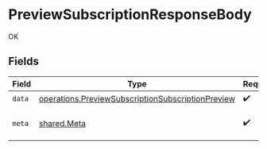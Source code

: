 # PreviewSubscriptionResponseBody

OK


## Fields

| Field                                                                                                                  | Type                                                                                                                   | Required                                                                                                               | Description                                                                                                            |
| ---------------------------------------------------------------------------------------------------------------------- | ---------------------------------------------------------------------------------------------------------------------- | ---------------------------------------------------------------------------------------------------------------------- | ---------------------------------------------------------------------------------------------------------------------- |
| `data`                                                                                                                 | [operations.PreviewSubscriptionSubscriptionPreview](../../models/operations/previewsubscriptionsubscriptionpreview.md) | :heavy_check_mark:                                                                                                     | N/A                                                                                                                    |
| `meta`                                                                                                                 | [shared.Meta](../../models/shared/meta.md)                                                                             | :heavy_check_mark:                                                                                                     | Information about this response.                                                                                       |